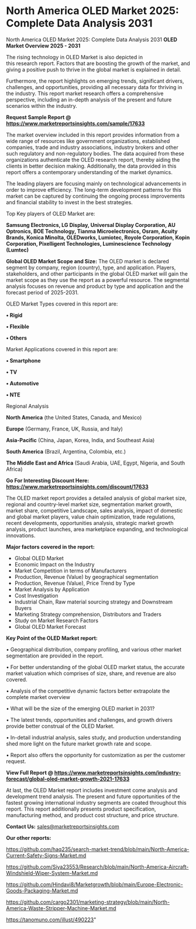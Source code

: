 # North America OLED Market 2025: Complete Data Analysis 2031
 North America OLED Market 2025: Complete Data Analysis 2031
<Strong> OLED Market Overview 2025 - 2031</strong>

The rising technology in OLED Market is also depicted in this research report. Factors that are boosting the growth of the market, and giving a positive push to thrive in the global market is explained in detail.

Furthermore, the report highlights on emerging trends, significant drivers, challenges, and opportunities, providing all necessary data for thriving in the industry. This report market research offers a comprehensive perspective, including an in-depth analysis of the present and future scenarios within the industry.

<strong>Request Sample Report @ <a href=https://www.marketreportsinsights.com/sample/17633>https://www.marketreportsinsights.com/sample/17633</a></strong>

The market overview included in this report provides information from a wide range of resources like government organizations, established companies, trade and industry associations, industry brokers and other such regulatory and non-regulatory bodies. The data acquired from these organizations authenticate the OLED research report, thereby aiding the clients in better decision making. Additionally, the data provided in this report offers a contemporary understanding of the market dynamics.

The leading players are focusing mainly on technological advancements in order to improve efficiency. The long-term development patterns for this market can be captured by continuing the ongoing process improvements and financial stability to invest in the best strategies.

Top Key players of OLED Market are:

<strong>Samsung Electronics, LG Display, Universal Display Corporation, AU Optronics, BOE Technology, Tianma Microelectronics, Osram, Acuity Brands, Konica Minolta, OLEDworks, Lumiotec, Royole Corporation, Kopin Corporation, Pixelligent Technologies, Luminescience Technology (Lumtec)</strong>

<strong><b>Global OLED Market Scope and Size:</b></strong>
The OLED market is declared segment by company, region (country), type, and application. Players, stakeholders, and other participants in the global OLED market will gain the market scope as they use the report as a powerful resource. The segmental analysis focuses on revenue and product by type and application and the forecast period of 2025-2031.

OLED Market Types covered in this report are:

<strong>• Rigid

• Flexible

• Others</strong>

Market Applications covered in this report are:

<strong>• Smartphone

• TV

• Automotive

• NTE</strong> 

Regional Analysis

<strong>North America</strong> (the United States, Canada, and Mexico)

<strong>Europe</strong> (Germany, France, UK, Russia, and Italy)

<strong>Asia-Pacific</strong> (China, Japan, Korea, India, and Southeast Asia)

<strong>South America</strong> (Brazil, Argentina, Colombia, etc.)

<strong>The Middle East and Africa</strong> (Saudi Arabia, UAE, Egypt, Nigeria, and South Africa)

<strong>Go For Interesting Discount Here: <a href=https://www.marketreportsinsights.com/discount/17633>https://www.marketreportsinsights.com/discount/17633</a></strong>

The OLED market report provides a detailed analysis of global market size, regional and country-level market size, segmentation market growth, market share, competitive Landscape, sales analysis, impact of domestic and global market players, value chain optimization, trade regulations, recent developments, opportunities analysis, strategic market growth analysis, product launches, area marketplace expanding, and technological innovations.

<strong><b>Major factors covered in the report:</b></strong>
<ul>
  <li>Global OLED Market </li>
  <li>Economic Impact on the Industry</li>
  <li>Market Competition in terms of Manufacturers</li>
  <li>Production, Revenue (Value) by geographical segmentation</li>
  <li>Production, Revenue (Value), Price Trend by Type</li>
  <li>Market Analysis by Application</li>
  <li>Cost Investigation</li>
  <li>Industrial Chain, Raw material sourcing strategy and Downstream Buyers</li>
  <li>Marketing Strategy comprehension, Distributors and Traders</li>
  <li>Study on Market Research Factors</li>
  <li>Global OLED Market Forecast</li>
</ul>

<strong><b>Key Point of the OLED Market report:</b></strong>

• Geographical distribution, company profiling, and various other market segmentation are provided in the report.

• For better understanding of the global OLED market status, the accurate market valuation which comprises of size, share, and revenue are also covered.

• Analysis of the competitive dynamic factors better extrapolate the complete market overview

• What will be the size of the emerging OLED market in 2031?

• The latest trends, opportunities and challenges, and growth drivers provide better construal of the OLED Market.

• In-detail industrial analysis, sales study, and production understanding shed more light on the future market growth rate and scope.

• Report also offers the opportunity for customization as per the customer request.

<strong><b>View Full Report @ <a href=https://www.marketreportsinsights.com/industry-forecast/global-oled-market-growth-2021-17633>https://www.marketreportsinsights.com/industry-forecast/global-oled-market-growth-2021-17633</a></b></strong>


At last, the OLED Market report includes investment come analysis and development trend analysis. The present and future opportunities of the fastest growing international industry segments are coated throughout this report. This report additionally presents product specification, manufacturing method, and product cost structure, and price structure.

<strong>Contact Us:</strong>
sales@marketreportsinsights.com

<strong>Our other reports:</strong>

<a href=https://github.com/haq235/search-market-trend/blob/main/North-America-Current-Safety-Signs-Market.md>https://github.com/haq235/search-market-trend/blob/main/North-America-Current-Safety-Signs-Market.md</a>

<a href=https://github.com/Siya23553/Research/blob/main/North-America-Aircraft-Windshield-Wiper-System-Market.md>https://github.com/Siya23553/Research/blob/main/North-America-Aircraft-Windshield-Wiper-System-Market.md</a>

<a href=https://github.com/Hindavi8/Marketgrowth/blob/main/Europe-Electronic-Goods-Packaging-Market.md>https://github.com/Hindavi8/Marketgrowth/blob/main/Europe-Electronic-Goods-Packaging-Market.md</a>

<a href=https://github.com/cargo2301/marketing-strategy/blob/main/North-America-Waste-Stripper-Machine-Market.md>https://github.com/cargo2301/marketing-strategy/blob/main/North-America-Waste-Stripper-Machine-Market.md</a>

<a href=https://tanomuno.com/illust/490223>https://tanomuno.com/illust/490223</a>"
